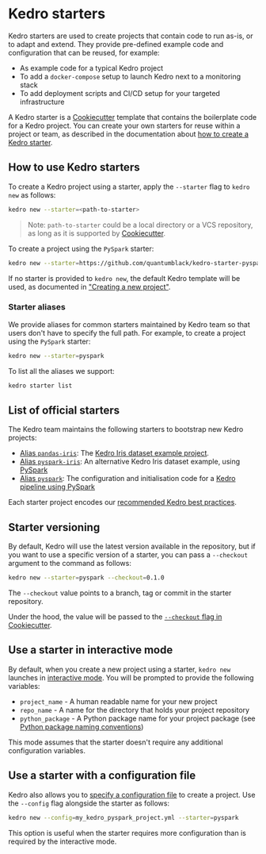 # Kedro starters

Kedro starters are used to create projects that contain code to run as-is, or to adapt and extend. They provide pre-defined example code and configuration that can be reused, for example:

* As example code for a typical Kedro project
* To add a `docker-compose` setup to launch Kedro next to a monitoring stack
* To add deployment scripts and CI/CD setup for your targeted infrastructure

A Kedro starter is a [Cookiecutter](https://cookiecutter.readthedocs.io/en/1.7.2/) template that contains the boilerplate code for a Kedro project. You can create your own starters for reuse within a project or team, as described in the documentation about [how to create a Kedro starter](../07_extend_kedro/06_create_kedro_starters.md).

## How to use Kedro starters

To create a Kedro project using a starter, apply the `--starter` flag to `kedro new` as follows:

```bash
kedro new --starter=<path-to-starter>
```
> Note: `path-to-starter` could be a local directory or a VCS repository, as long as it is supported by [Cookiecutter](https://cookiecutter.readthedocs.io/en/1.7.2/usage.html).

To create a project using the `PySpark` starter:

```bash
kedro new --starter=https://github.com/quantumblack/kedro-starter-pyspark.git
```

If no starter is provided to `kedro new`, the default Kedro template will be used, as documented in ["Creating a new project"](./04_new_project.md).

### Starter aliases

We provide aliases for common starters maintained by Kedro team so that users don't have to specify the full path. For example, to create a project using the `PySpark` starter:

```bash
kedro new --starter=pyspark
```

To list all the aliases we support:

```bash
kedro starter list
```

## List of official starters

The Kedro team maintains the following starters to bootstrap new Kedro projects:

* [Alias `pandas-iris`](https://github.com/quantumblacklabs/kedro-starter-pandas-iris): The [Kedro Iris dataset example project](./05_example_project.md).
* [Alias `pyspark-iris`](https://github.com/quantumblacklabs/kedro-starter-pyspark-iris): An alternative Kedro Iris dataset example, using [PySpark](../10_tools_integration/01_pyspark.md)
* [Alias `pyspark`](https://github.com/quantumblacklabs/kedro-starter-pyspark): The configuration and initialisation code for a [Kedro pipeline using PySpark](../10_tools_integration/01_pyspark.md)


Each starter project encodes our [recommended Kedro best practices](../10_tools_integration/01_pyspark.md).

## Starter versioning

By default, Kedro will use the latest version available in the repository, but if you want to use a specific version of a starter, you can pass a `--checkout` argument to the command as follows:

```bash
kedro new --starter=pyspark --checkout=0.1.0
```

The `--checkout` value points to a branch, tag or commit in the starter repository.

Under the hood, the value will be passed to the [`--checkout` flag in Cookiecutter](https://cookiecutter.readthedocs.io/en/1.7.2/usage.html#works-directly-with-git-and-hg-mercurial-repos-too).

## Use a starter in interactive mode

By default, when you create a new project using a starter, `kedro new` launches in [interactive mode](./04_new_project.md). You will be prompted to provide the following variables:

* `project_name` - A human readable name for your new project
* `repo_name` - A name for the directory that holds your project repository
* `python_package` - A Python package name for your project package (see [Python package naming conventions](https://www.python.org/dev/peps/pep-0008/#package-and-module-names))

This mode assumes that the starter doesn't require any additional configuration variables.

## Use a starter with a configuration file

Kedro also allows you to [specify a configuration file](./04_new_project.md#Create-a-new-project-from-a-configuration-file) to create a project. Use the `--config` flag alongside the starter as follows:

```bash
kedro new --config=my_kedro_pyspark_project.yml --starter=pyspark
```

This option is useful when the starter requires more configuration than is required by the interactive mode.
